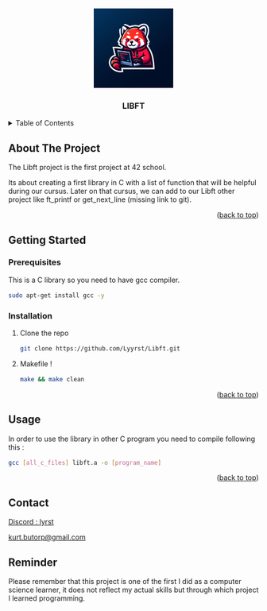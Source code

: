 <!-- Improved compatibility of back to top link: See: https://github.com/othneildrew/Best-README-Template/pull/73 -->
<a name="readme-top"></a>
<!--
*** Thanks for checking out the Best-README-Template. If you have a suggestion
*** that would make this better, please fork the repo and create a pull request
*** or simply open an issue with the tag "enhancement".
*** Don't forget to give the project a star!
*** Thanks again! Now go create something AMAZING! :D
-->



<!-- PROJECT SHIELDS -->
<!--
*** I'm using markdown "reference style" links for readability.
*** Reference links are enclosed in brackets [ ] instead of parentheses ( ).
*** See the bottom of this document for the declaration of the reference variables
*** for contributors-url, forks-url, etc. This is an optional, concise syntax you may use.
*** https://www.markdownguide.org/basic-syntax/#reference-style-links
-->


<!-- PROJECT LOGO -->
<br />
<div align="center">
  <a href="https://github.com/othneildrew/Best-README-Template">
    <img src="logo/Redfox_coding.jpg" alt="Logo" width="160" height="160">
  </a>

  <h3 align="center">LIBFT</h3>



</div>


<!-- TABLE OF CONTENTS -->
<details>
  <summary>Table of Contents</summary>
  <ol>
    <li>
      <a href="#about-the-project">About The Project</a>
    </li>
    <li>
      <a href="#getting-started">Getting Started</a>
      <ul>
        <li><a href="#installation">Installation</a></li>
      </ul>
    </li>
    <li><a href="#contact">Contact</a></li>
  </ol>
</details>



<!-- ABOUT THE PROJECT -->
## About The Project

The Libft project is the first project at 42 school.

Its about creating a first library in C with a list of function that will be helpful during our cursus.
Later on that cursus, we can add to our Libft other project like ft_printf or get_next_line (missing link to git).

<p align="right">(<a href="#readme-top">back to top</a>)</p>


<!-- GETTING STARTED -->
## Getting Started

### Prerequisites

This is a C library so you need to have gcc compiler.
  ```sh
  sudo apt-get install gcc -y
  ```

### Installation

1. Clone the repo
   ```sh
   git clone https://github.com/Lyyrst/Libft.git
2. Makefile !
   ```sh
   make && make clean
   ```
<p align="right">(<a href="#readme-top">back to top</a>)</p>



<!-- USAGE EXAMPLES -->
## Usage

In order to use the library in other C program you need to compile following this :
```sh
gcc [all_c_files] libft.a -o [program_name]
```
<p align="right">(<a href="#readme-top">back to top</a>)</p>

<!-- CONTACT -->
## Contact

[Discord : lyrst](https://discord.com/users/257192704537001984)

kurt.butorp@gmail.com

## Reminder

Please remember that this project is one of the first I did as a computer science learner, it does not reflect my actual skills but through which project I learned programming.
